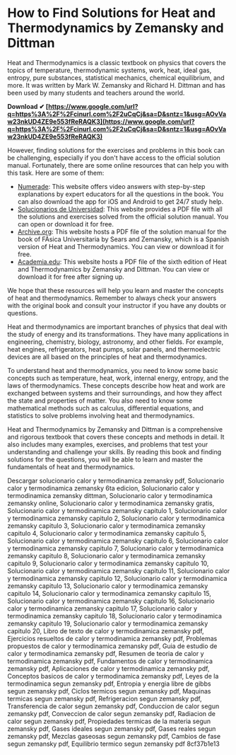 
 
# How to Find Solutions for Heat and Thermodynamics by Zemansky and Dittman
 
Heat and Thermodynamics is a classic textbook on physics that covers the topics of temperature, thermodynamic systems, work, heat, ideal gas, entropy, pure substances, statistical mechanics, chemical equilibrium, and more. It was written by Mark W. Zemansky and Richard H. Dittman and has been used by many students and teachers around the world.
 
**Download ✔ [https://www.google.com/url?q=https%3A%2F%2Fcinurl.com%2F2uCqCj&sa=D&sntz=1&usg=AOvVaw23nkUD4ZE9e553fReRAQK3](https://www.google.com/url?q=https%3A%2F%2Fcinurl.com%2F2uCqCj&sa=D&sntz=1&usg=AOvVaw23nkUD4ZE9e553fReRAQK3)**


 
However, finding solutions for the exercises and problems in this book can be challenging, especially if you don't have access to the official solution manual. Fortunately, there are some online resources that can help you with this task. Here are some of them:
 
- [Numerade](https://www.numerade.com/books/heat-and-thermodynamics/): This website offers video answers with step-by-step explanations by expert educators for all the questions in the book. You can also download the app for iOS and Android to get 24/7 study help.
- [Solucionarios de Universidad](https://solucionariosdeuniversidad.com/calor-y-termodinamica-zemansky-solucionario/): This website provides a PDF file with all the solutions and exercises solved from the official solution manual. You can open or download it for free.
- [Archive.org](https://archive.org/details/SolucionarioZemansky): This website hosts a PDF file of the solution manual for the book of FÃ­sica Universitaria by Sears and Zemansky, which is a Spanish version of Heat and Thermodynamics. You can view or download it for free.
- [Academia.edu](https://www.academia.edu/11237700/Calor_y_Termodin%C3%A1mica_6ta_Edicion_Mark_W_Zemansky_Richard_H_Dittman): This website hosts a PDF file of the sixth edition of Heat and Thermodynamics by Zemansky and Dittman. You can view or download it for free after signing up.

We hope that these resources will help you learn and master the concepts of heat and thermodynamics. Remember to always check your answers with the original book and consult your instructor if you have any doubts or questions.
  
Heat and thermodynamics are important branches of physics that deal with the study of energy and its transformations. They have many applications in engineering, chemistry, biology, astronomy, and other fields. For example, heat engines, refrigerators, heat pumps, solar panels, and thermoelectric devices are all based on the principles of heat and thermodynamics.
 
To understand heat and thermodynamics, you need to know some basic concepts such as temperature, heat, work, internal energy, entropy, and the laws of thermodynamics. These concepts describe how heat and work are exchanged between systems and their surroundings, and how they affect the state and properties of matter. You also need to know some mathematical methods such as calculus, differential equations, and statistics to solve problems involving heat and thermodynamics.
 
Heat and Thermodynamics by Zemansky and Dittman is a comprehensive and rigorous textbook that covers these concepts and methods in detail. It also includes many examples, exercises, and problems that test your understanding and challenge your skills. By reading this book and finding solutions for the questions, you will be able to learn and master the fundamentals of heat and thermodynamics.
 
Descargar solucionario calor y termodinamica zemansky pdf,  Solucionario calor y termodinamica zemansky 6ta edicion,  Solucionario calor y termodinamica zemansky dittman,  Solucionario calor y termodinamica zemansky online,  Solucionario calor y termodinamica zemansky gratis,  Solucionario calor y termodinamica zemansky capitulo 1,  Solucionario calor y termodinamica zemansky capitulo 2,  Solucionario calor y termodinamica zemansky capitulo 3,  Solucionario calor y termodinamica zemansky capitulo 4,  Solucionario calor y termodinamica zemansky capitulo 5,  Solucionario calor y termodinamica zemansky capitulo 6,  Solucionario calor y termodinamica zemansky capitulo 7,  Solucionario calor y termodinamica zemansky capitulo 8,  Solucionario calor y termodinamica zemansky capitulo 9,  Solucionario calor y termodinamica zemansky capitulo 10,  Solucionario calor y termodinamica zemansky capitulo 11,  Solucionario calor y termodinamica zemansky capitulo 12,  Solucionario calor y termodinamica zemansky capitulo 13,  Solucionario calor y termodinamica zemansky capitulo 14,  Solucionario calor y termodinamica zemansky capitulo 15,  Solucionario calor y termodinamica zemansky capitulo 16,  Solucionario calor y termodinamica zemansky capitulo 17,  Solucionario calor y termodinamica zemansky capitulo 18,  Solucionario calor y termodinamica zemansky capitulo 19,  Solucionario calor y termodinamica zemansky capitulo 20,  Libro de texto de calor y termodinamica zemansky pdf,  Ejercicios resueltos de calor y termodinamica zemansky pdf,  Problemas propuestos de calor y termodinamica zemansky pdf,  Guia de estudio de calor y termodinamica zemansky pdf,  Resumen de teoria de calor y termodinamica zemansky pdf,  Fundamentos de calor y termodinamica zemansky pdf,  Aplicaciones de calor y termodinamica zemansky pdf,  Conceptos basicos de calor y termodinamica zemansky pdf,  Leyes de la termodinamica segun zemansky pdf,  Entropia y energia libre de gibbs segun zemansky pdf,  Ciclos termicos segun zemansky pdf,  Maquinas termicas segun zemansky pdf,  Refrigeracion segun zemansky pdf,  Transferencia de calor segun zemansky pdf,  Conduccion de calor segun zemansky pdf,  Conveccion de calor segun zemansky pdf,  Radiacion de calor segun zemansky pdf,  Propiedades termicas de la materia segun zemansky pdf,  Gases ideales segun zemansky pdf,  Gases reales segun zemansky pdf,  Mezclas gaseosas segun zemansky pdf,  Cambios de fase segun zemansky pdf,  Equilibrio termico segun zemansky pdf
 8cf37b1e13
 
